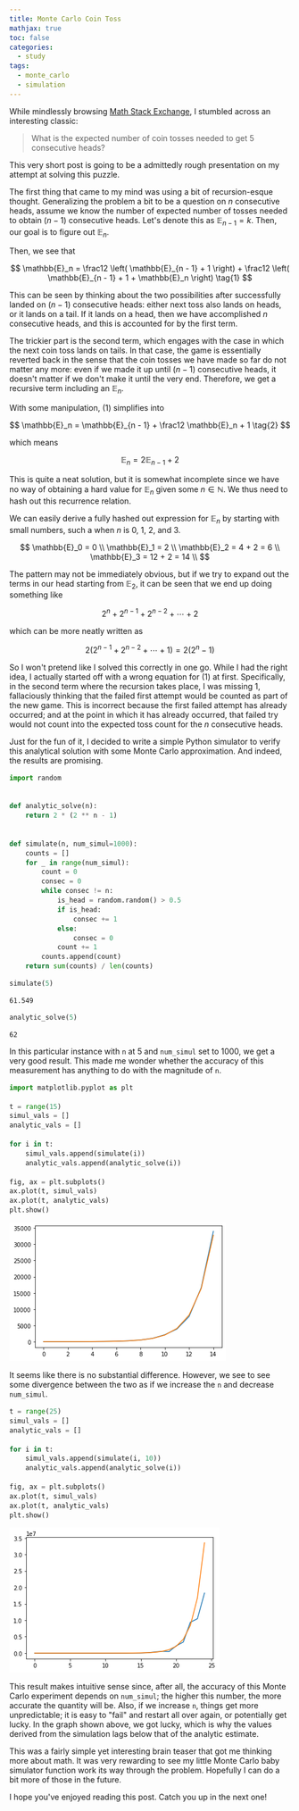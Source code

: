 ```yaml
---
title: Monte Carlo Coin Toss
mathjax: true
toc: false
categories:
  - study
tags:
  - monte_carlo
  - simulation
---
```


While mindlessly browsing [Math Stack Exchange](https://math.stackexchange.com/questions/364038/expected-number-of-coin-tosses-to-get-five-consecutive-heads), I stumbled across an interesting classic:

> What is the expected number of coin tosses needed to get 5 consecutive heads?

This very short post is going to be a admittedly rough presentation on my attempt at solving this puzzle. 

The first thing that came to my mind was using a bit of recursion-esque thought. Generalizing the problem a bit to be a question on $n$ consecutive heads, assume we know the number of expected number of tosses needed to obtain $(n - 1)$ consecutive heads. Let's denote this as $\mathbb{E}_{n - 1} = k$. Then, our goal is to figure out $\mathbb{E}_n$.

Then, we see that

$$
\mathbb{E}_n = \frac12 \left( \mathbb{E}_{n - 1} + 1 \right) + \frac12 \left( \mathbb{E}_{n - 1} + 1 + \mathbb{E}_n \right)
\tag{1}
$$


This can be seen by thinking about the two possibilities after successfully landed on $(n - 1)$ consecutive heads: either next toss also lands on heads, or it lands on a tail. If it lands on a head, then we have accomplished $n$ consecutive heads, and this is accounted for by the first term. 

The trickier part is the second term, which engages with the case in which the next coin toss lands on tails. In that case, the game is essentially reverted back in the sense that the coin tosses we have made so far do not matter any more: even if we made it up until $(n - 1)$ consecutive heads, it doesn't matter if we don't make it until the very end. Therefore, we get a recursive term including an $\mathbb{E}_n$.

With some manipulation, (1) simplifies into

$$
\mathbb{E}_n = \mathbb{E}_{n - 1} + \frac12 \mathbb{E}_n + 1 \tag{2}
$$

which means

$$
\mathbb{E}_n = 2 \mathbb{E}_{n - 1} + 2 \tag{3}
$$

This is quite a neat solution, but it is somewhat incomplete since we have no way of obtaining a hard value for $\mathbb{E}_n$ given some $n \in \mathbb{N}$. We thus need to hash out this recurrence relation.

We can easily derive a fully hashed out expression for $\mathbb{E}_n$ by starting with small numbers, such a when $n$ is 0, 1, 2, and 3.

$$
\mathbb{E}_0 = 0 \\
\mathbb{E}_1 = 2 \\
\mathbb{E}_2 = 4 + 2 = 6 \\
\mathbb{E}_3 = 12 + 2 = 14 \\
$$

The pattern may not be immediately obvious, but if we try to expand out the terms in our head starting from $\mathbb{E}_2$, it can be seen that we end up doing something like

$$
2^n + 2^{n - 1} + 2^{n - 2} + \cdots + 2
$$

which can be more neatly written as

$$
2(2^{n - 1} + 2^{n - 2} + \cdots + 1) = 2(2^n- 1) \tag{4}
$$

So I won't pretend like I solved this correctly in one go. While I had the right idea, I actually started off with a wrong equation for (1) at first. Specifically, in the second term where the recursion takes place, I was missing 1, fallaciously thinking that the failed first attempt would be counted as part of the new game. This is incorrect because the first failed attempt has already occurred; and at the point in which it has already occurred, that failed try would not count into the expected toss count for the $n$ consecutive heads. 

Just for the fun of it, I decided to write a simple Python simulator to verify this analytical solution with some Monte Carlo approximation. And indeed, the results are promising.


```python
import random


def analytic_solve(n):
    return 2 * (2 ** n - 1)


def simulate(n, num_simul=1000):
    counts = []
    for _ in range(num_simul):
        count = 0
        consec = 0
        while consec != n:
            is_head = random.random() > 0.5
            if is_head:
                consec += 1
            else:
                consec = 0
            count += 1
        counts.append(count)
    return sum(counts) / len(counts)
```


```python
simulate(5)
```




    61.549




```python
analytic_solve(5)
```




    62



In this particular instance with `n` at 5 and `num_simul` set to 1000, we get a very good result. This made me wonder whether the accuracy of this measurement has anything to do with the magnitude of `n`. 


```python
import matplotlib.pyplot as plt

t = range(15)
simul_vals = []
analytic_vals = []

for i in t:
    simul_vals.append(simulate(i))
    analytic_vals.append(analytic_solve(i))

fig, ax = plt.subplots()
ax.plot(t, simul_vals)
ax.plot(t, analytic_vals)
plt.show()
```


<img src="/assets/images/2020-11-23-coin-toss_files/2020-11-23-coin-toss_17_0.png">


It seems like there is no substantial difference. However, we see to see some divergence between the two as if we increase the `n` and decrease `num_simul`.


```python
t = range(25)
simul_vals = []
analytic_vals = []

for i in t:
    simul_vals.append(simulate(i, 10))
    analytic_vals.append(analytic_solve(i))

fig, ax = plt.subplots()
ax.plot(t, simul_vals)
ax.plot(t, analytic_vals)
plt.show()
```


<img src="/assets/images/2020-11-23-coin-toss_files/2020-11-23-coin-toss_19_0.png">


This result makes intuitive sense since, after all, the accuracy of this Monte Carlo experiment depends on `num_simul`; the higher this number, the more accurate the quantity will be. Also, if we increase `n`, things get more unpredictable; it is easy to "fail" and restart all over again, or potentially get lucky. In the graph shown above, we got lucky, which is why the values derived from the simulation lags below that of the analytic estimate.

This was a fairly simple yet interesting brain teaser that got me thinking more about math. It was very rewarding to see my little Monte Carlo baby simulator function work its way through the problem. Hopefully I can do a bit more of those in the future. 

I hope you've enjoyed reading this post. Catch you up in the next one!
